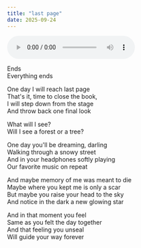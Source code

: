 ```yaml
---
title: "last page"
date: 2025-09-24
---
```


<audio controls src="/last-page.ogg" preload="metadata"></audio>

Ends  
Everything ends  

One day I will reach last page  
That's it, time to close the book,  
I will step down from the stage  
And throw back one final look  

What will I see?  
Will I see a forest or a tree?  

One day you'll be dreaming, darling  
Walking through a snowy street  
And in your headphones softly playing  
Our favorite music on repeat  

And maybe memory of me was meant to die  
Maybe where you kept me is only a scar  
But maybe you raise your head to the sky  
And notice in the dark a new glowing star  

And in that moment you feel  
Same as you felt the day together  
And that feeling you unseal  
Will guide your way forever  
